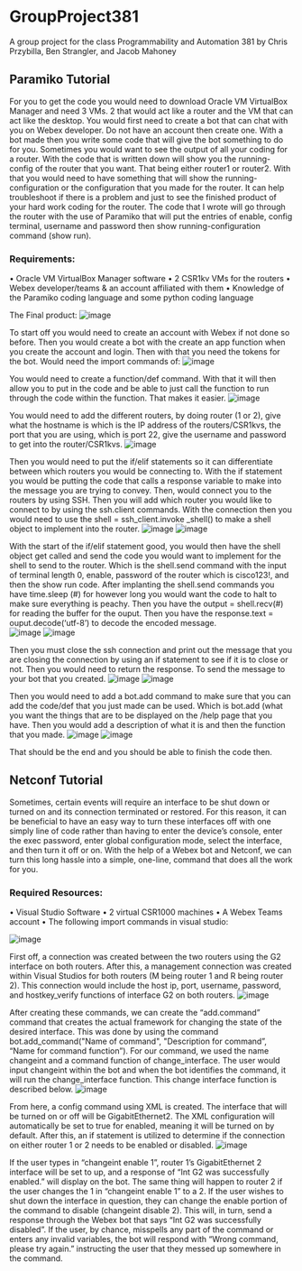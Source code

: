 # GroupProject381
A group project for the class Programmability and Automation 381 by Chris Przybilla, Ben Strangler, and Jacob Mahoney



## Paramiko Tutorial
For you to get the code you would need to download Oracle VM VirtualBox Manager and need 3 VMs. 2 that would act like a router and the VM that can act like the desktop. You would first need to create a bot that can chat with you on Webex developer. Do not have an account then create one. With a bot made then you write some code that will give the bot something to do for you. Sometimes you would want to see the output of all your coding for a router. With the code that is written down will show you the running-config of the router that you want. That being either router1 or router2. With that you would need to have something that will show the running-configuration or the configuration that you made for the router. It can help troubleshoot if there is a problem and just to see the finished product of your hard work coding for the router. The code that I wrote will go through the router with the use of Paramiko that will put the entries of enable, config terminal, username and password then show running-configuration command (show run). 
### Requirements:
•	Oracle VM VirtualBox Manager software
•	2 CSR1kv VMs for the routers
•	Webex developer/teams & an account affiliated with them
•	Knowledge of the Paramiko coding language and some python coding language

The Final product:
 ![image](https://user-images.githubusercontent.com/94020133/145105031-8c61ad41-c8f5-464b-ad6e-fe4441ddc080.png)


To start off you would need to create an account with Webex if not done so before. Then you would create a bot with the create an app function when you create the account and login. Then with that you need the tokens for the bot. Would need the import commands of:
 ![image](https://user-images.githubusercontent.com/94020133/145105042-7c3dbb0a-96cf-483b-9ab3-89aaf72fc619.png)

 
You would need to create a function/def command. With that it will then allow you to put in the code and be able to just call the function to run through the code within the function. That makes it easier.
![image](https://user-images.githubusercontent.com/94020133/145105053-086e34e5-2ab9-4ee6-b1e1-243a4bf4b509.png)

 
You would need to add the different routers, by doing router (1 or 2), give what the hostname is which is the IP address of the routers/CSR1kvs, the port that you are using, which is port 22, give the username and password to get into the router/CSR1kvs. 
![image](https://user-images.githubusercontent.com/94020133/145105077-1ebcf7b3-3540-495d-9f7c-ae83b04da265.png)


Then you would need to put the if/elif statements so it can differentiate between which routers you would be connecting to. With the if statement you would be putting the code that calls a response variable to make into the message you are trying to convey. Then, would connect you to the routers by using SSH. Then you will add which router you would like to connect to by using the ssh.client commands. With the connection then you would need to use the shell = ssh_client.invoke _shell() to make a shell object to implement into the router. 
![image](https://user-images.githubusercontent.com/94020133/145105093-f1e20277-ff3f-40be-b5f3-c95b4831bb57.png)
![image](https://user-images.githubusercontent.com/94020133/145105116-fa3daf75-7d9e-498b-bae6-f0960457f853.png)

 
With the start of the if/elif statement good, you would then have the shell object get called and send the code you would want to implement for the shell to send to the router. Which is the shell.send command with the input of terminal length 0, enable, password of the router which is cisco123!, and then the show run code. After implanting the shell.send commands you have time.sleep (#) for however long you would want the code to halt to make sure everything is peachy. Then you have the output = shell.recv(#) for reading the buffer for the ouput. Then you have the response.text = ouput.decode(‘utf-8’) to decode the encoded message.  
![image](https://user-images.githubusercontent.com/94020133/145105140-c0eed541-8932-40af-942c-af03d78bc10b.png)
![image](https://user-images.githubusercontent.com/94020133/145105150-fc067987-c456-4cd8-9e61-535b52ceec12.png)


Then you must close the ssh connection and print out the message that you are closing the connection by using an if statement to see if it is to close or not. Then you would need to return the response. To send the message to your bot that you created.
![image](https://user-images.githubusercontent.com/94020133/145105171-ef33fbd8-e514-4368-8aa9-74b3e954c317.png)
![image](https://user-images.githubusercontent.com/94020133/145105184-bc68f771-72da-47ba-b41e-1bfdd5944d13.png)

  
Then you would need to add a bot.add command to make sure that you can add the code/def that you just made can be used. Which is bot.add (what you want the things that are to be displayed on the /help page that you have. Then you would add a description of what it is and then the function that you made.
 ![image](https://user-images.githubusercontent.com/94020133/145105192-fced85dc-2b82-41a8-bac1-e1a6f40bb7f4.png)
![image](https://user-images.githubusercontent.com/94020133/145105206-63c71125-ddd6-406d-a484-5eb02457b42c.png)
 
That should be the end and you should be able to finish the code then.




























## Netconf Tutorial

Sometimes, certain events will require an interface to be shut down or turned on and its connection terminated or restored. For this reason, it can be beneficial to have an easy way to turn these interfaces off with one simply line of code rather than having to enter the device’s console, enter the exec password, enter global configuration mode, select the interface, and then turn it off or on. With the help of a Webex bot and Netconf, we can turn this long hassle into a simple, one-line, command that does all the work for you.

### Required Resources:
•	Visual Studio Software
•	2 virtual CSR1000 machines
•	A Webex Teams account
•	The following import commands in visual studio:
 
 ![image](https://user-images.githubusercontent.com/94020133/145104409-9c759335-4cd3-4d0b-ac29-1e7daae31001.png)


First off, a connection was created between the two routers using the G2 interface on both routers. After this, a management connection was created within Visual Studios for both routers (M being router 1 and R being router 2). This connection would include the host ip, port, username, password, and hostkey_verify functions of interface G2 on both routers.
![image](https://user-images.githubusercontent.com/94020133/145104433-56e3f501-76a3-46c4-a15b-01f024b894a6.png)

 
After creating these commands, we can create the “add.command” command that creates the actual framework for changing the state of the desired interface. This was done by using the command bot.add_command("Name of command", "Description for command”, “Name for command function”).  For our command, we used the name changeint and a command function of change_interface. The user would input changeint within the bot and when the bot identifies the command, it will run the change_interface function.  This change interface function is described below.
 ![image](https://user-images.githubusercontent.com/94020133/145104455-573d8d0b-fab1-4104-a2e0-d2a0b5c6276f.png)

From here, a config command using XML is created. The interface that will be turned on or off will be GigabitEthernet2. The XML configuration will automatically be set to true for enabled, meaning it will be turned on by default. After this, an if statement is utilized to determine if the connection on either router 1 or 2 needs to be enabled or disabled.
![image](https://user-images.githubusercontent.com/94020133/145104464-f221a828-eb87-4cf5-aedd-87fe8b4c79c3.png)

 
If the user types in “changeint enable 1”, router 1’s GigabitEthernet 2 interface will be set to up, and a response of “Int G2 was successfully enabled.” will display on the bot. The same thing will happen to router 2 if the user changes the 1 in “changeint enable 1” to a 2. If the user wishes to shut down the interface in question, they can change the enable portion of the command to disable (changeint disable 2). This will, in turn, send a response through the Webex bot that says “Int G2 was successfully disabled”. If the user, by chance, misspells any part of the command or enters any invalid variables, the bot will respond with “Wrong command, please try again.” instructing the user that they messed up somewhere in the command. 
